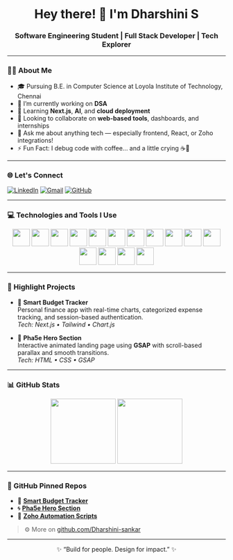 <h1 align="center">Hey there! 👋 I'm Dharshini S</h1>
<h3 align="center">Software Engineering Student | Full Stack Developer | Tech Explorer</h3>

---

### 👩‍💻 About Me

- 🎓 Pursuing B.E. in Computer Science at Loyola Institute of Technology, Chennai  
- 🔭 I’m currently working on **DSA**
- 🌱 Learning **Next.js**, **AI**, and **cloud deployment**
- 👯 Looking to collaborate on **web-based tools**, dashboards, and internships
- 💬 Ask me about anything tech — especially frontend, React, or Zoho integrations!
- ⚡ Fun Fact: I debug code with coffee... and a little crying ☕🐞

---

### 🌐 Let's Connect

[![LinkedIn](https://img.shields.io/badge/-LinkedIn-0077B5?style=flat&logo=linkedin&logoColor=white)](https://linkedin.com/in/dharshinisankar1001)
[![Gmail](https://img.shields.io/badge/-Gmail-D14836?style=flat&logo=gmail&logoColor=white)](mailto:dharshinisankar10@gmail.com)
[![GitHub](https://img.shields.io/badge/-GitHub-181717?style=flat&logo=github&logoColor=white)](https://github.com/Dharshini-sankar)

---

### 💻 Technologies and Tools I Use

<p align="center">
  <img src="https://cdn.jsdelivr.net/gh/devicons/devicon/icons/html5/html5-original.svg" width="40" height="40"/>
  <img src="https://cdn.jsdelivr.net/gh/devicons/devicon/icons/css3/css3-original.svg" width="40" height="40"/>
  <img src="https://cdn.jsdelivr.net/gh/devicons/devicon/icons/javascript/javascript-original.svg" width="40" height="40"/>
  <img src="https://cdn.jsdelivr.net/gh/devicons/devicon/icons/react/react-original.svg" width="40" height="40"/>
  <img src="https://cdn.jsdelivr.net/gh/devicons/devicon/icons/nextjs/nextjs-original.svg" width="40" height="40"/>
  <img src="https://cdn.jsdelivr.net/gh/devicons/devicon/icons/tailwindcss/tailwindcss-original.svg" width="40" height="40"/>
  <img src="https://cdn.jsdelivr.net/gh/devicons/devicon/icons/java/java-original.svg" width="40" height="40"/>
  <img src="https://cdn.jsdelivr.net/gh/devicons/devicon/icons/python/python-original.svg" width="40" height="40"/>
  <img src="https://cdn.jsdelivr.net/gh/devicons/devicon/icons/mysql/mysql-original.svg" width="40" height="40"/>
  <img src="https://cdn.jsdelivr.net/gh/devicons/devicon/icons/git/git-original.svg" width="40" height="40"/>
  <img src="https://img.icons8.com/ios-glyphs/30/ffffff/github.png" width="40" height="40"/>
  <img src="https://img.icons8.com/color/48/000000/c-programming.png" width="40" height="40" />
  <img src="https://cdn.jsdelivr.net/gh/devicons/devicon/icons/cplusplus/cplusplus-original.svg" width="40" height="40"/>
  <img src="https://cdn.jsdelivr.net/gh/devicons/devicon/icons/firebase/firebase-plain.svg" width="40"/>
  <img src="https://cdn.jsdelivr.net/gh/devicons/devicon/icons/vscode/vscode-original.svg" width="40"/>

</p>

---

### 🚀 Highlight Projects

- 🔹 **Smart Budget Tracker**  
  Personal finance app with real-time charts, categorized expense tracking, and session-based authentication.  
  _Tech: Next.js • Tailwind • Chart.js_

- 🔹 **Pha5e Hero Section**  
  Interactive animated landing page using **GSAP** with scroll-based parallax and smooth transitions.  
  _Tech: HTML • CSS • GSAP_


---

### 📊 GitHub Stats

<p align="center">
  <img src="https://github-readme-stats.vercel.app/api?username=Dharshini-sankar&show_icons=true&theme=gruvbox" height="150" />
  <img src="https://streak-stats.demolab.com?user=Dharshini-sankar&theme=gruvbox&hide_border=true" height="150"/>
</p>

---

### 📌 GitHub Pinned Repos

- 🔗 [**Smart Budget Tracker**](#)
- 🌀 [**Pha5e Hero Section**](#)
- 🔧 [**Zoho Automation Scripts**](#)

> ⚙️ More on [github.com/Dharshini-sankar](https://github.com/Dharshini-sankar)

---

<p align="center">
  ✨ “Build for people. Design for impact.” ✨
</p>
